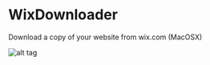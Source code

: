 WixDownloader
=============

Download a copy of your website from wix.com (MacOSX)

![alt tag](https://raw.github.com/poofik/WixDownloader/screenshot.png)